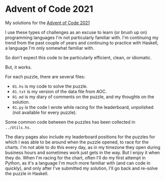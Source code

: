 # Advent of Code 2021

My solutions for the [Advent of Code 2021](https://adventofcode.com/2021)

I use these types of challenges as an excuse to learn (or brush up on) programming languages I'm not particularly familiar with. I'm continuing my trend from the past couple of years and continuing to practice with Haskell, a language I'm only somewhat familiar with.

So don't expect this code to be particularly efficient, clean, or idiomatic.

But, it works.

For each puzzle, there are several files:
* `01.hs` is my code to solve the puzzle.
* `01.txt` is my version of the data file from AOC.
* `01.md` is my diary of comments on the puzzle, and my thoughts on the solution.
* `01.py` is the code I wrote while racing for the leaderboard, unpolished (not available for every puzzle).

Some common code between the puzzles has been collected in `../Utils.hs`.

The diary pages also include my leaderboard positions for the puzzles for which I was able to be around when the puzzle opened, to race for the charts. I'm not able to do this every day, as in my timezone they open during business hours and sometimes work just gets in the way. But I enjoy it when they do. When I'm racing for the chart, often I'll do my first attempt in Python, as it's a language I'm much more familiar with (and can code in quickly), and only after I've submitted my solution, I'll go back and re-solve the puzzle in Haskell.
